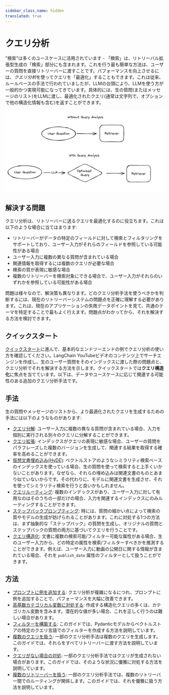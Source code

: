 ```yaml
---
sidebar_class_name: hidden
translated: true
---
```


# クエリ分析

"検索"は多くのユースケースに活用されています - 「検索」は、リトリーバル拡張型生成の「検索」部分にも含まれます。これを行う最も簡単な方法は、ユーザーの質問を直接リトリーバーに渡すことです。パフォーマンスを向上させるには、*クエリ分析*を使ってクエリを「最適化」することもできます。これは従来、ルールベースの手法で行われていましたが、LLMの台頭により、LLMを使う方が一般的かつ実現可能になってきています。具体的には、生の質問(またはメッセージのリスト)をLLMに渡し、最適化されたクエリ(通常は文字列で、オプションで他の構造化情報も含む)を返すことができます。

![クエリ分析](../../../../../../static/img/query_analysis.png)

## 解決する問題

クエリ分析は、リトリーバーに送るクエリを最適化するのに役立ちます。これは以下のような場合に当てはまります:

* リトリーバーがデータの特定のフィールドに対して検索とフィルタリングをサポートしており、ユーザー入力がそれらのフィールドを参照している可能性がある場合
* ユーザー入力に複数の異なる質問が含まれている場合
* 関連情報を取得するには複数のクエリが必要な場合
* 検索の質が表現に敏感な場合
* 複数のリトリーバーを検索対象にできる場合で、ユーザー入力がそれらのいずれかを参照している可能性がある場合

問題は様々なので、解決策も異なります。どのクエリ分析手法を使うべきかを判断するには、現在のリトリーバーシステムの問題点を正確に理解する必要があります。これは、現在のアプリケーションの失敗データポイントを見て、共通のテーマを特定することで最もよく行えます。問題点がわかってから、それを解決する方法を検討できます。

## クイックスタート

[クイックスタート](/docs/use_cases/query_analysis/quickstart)に進んで、基本的なエンドツーエンドの例でクエリ分析の使い方を確認してください。LangChain YouTubeビデオのコンテンツ上でサーチエンジンを作成し、生のユーザー質問をそのインデックスに渡した際の問題点と、クエリ分析でそれを解決する方法を示します。クイックスタートでは**クエリ構造化**に焦点を当てています。以下は、データやユースケースに応じて関連する可能性のある追加のクエリ分析手法です。

## 手法

生の質問やメッセージのリストから、より最適化されたクエリを生成するための手法には以下のようなものがあります:

* [クエリ分解](/docs/use_cases/query_analysis/techniques/decomposition): ユーザー入力に複数の異なる質問が含まれている場合、入力を個別に実行される別々のクエリに分解することができます。
* [クエリ拡張](/docs/use_cases/query_analysis/techniques/expansion): インデックスがクエリの表現に敏感な場合、ユーザーの質問をパラフレーズした複数のバージョンを生成して、関連する結果を取得する確率を高めることができます。
* [仮想文書埋め込み(HyDE)](/docs/use_cases/query_analysis/techniques/hyde): ベクトルストアのようなシミラリティ検索ベースのインデックスを使っている場合、生の質問を使って検索すると上手くいかないことがあります。なぜなら、それらの埋め込みは関連文書のものとあまり似ていないからです。その代わりに、モデルに関連文書を生成させ、それを使ってシミラリティ検索を行うと良いかもしれません。
* [クエリルーティング](/docs/use_cases/query_analysis/techniques/routing): 複数のインデックスがあり、ユーザー入力に対して有用なのはそのうちの一部だけの場合、入力を関連するインデックスにのみルーティングすることができます。
* [ステップバックプロンプティング](/docs/use_cases/query_analysis/techniques/step_back): 時には、質問の細かい点によって検索の質やモデルの生成が妨げられることがあります。これに対処する1つの方法は、まず抽象的な「ステップバック」の質問を生成し、オリジナルの質問とステップバックの質問の両方に基づいてクエリを行うことです。
* [クエリ構造化](/docs/use_cases/query_analysis/techniques/structuring): 文書に複数の検索可能/フィルター可能な属性がある場合、生のユーザー入力から、どの特定の属性を検索/フィルターすべきかを推測することができます。例えば、ユーザー入力に動画の公開日に関する情報が含まれている場合、それを `publish_date` 属性のフィルターとして扱うことができます。

## 方法

* [プロンプトに例を追加する](/docs/use_cases/query_analysis/how_to/few_shot): クエリ分析が複雑になるにつれ、プロンプトに例を追加することで、パフォーマンスを大幅に改善できます。
* [高基数カテゴリカル変数に対処する](/docs/use_cases/query_analysis/how_to/high_cardinality): 作成する構造化クエリの多くは、カテゴリカル変数を含みます。潜在的な値が多い場合、これを正しく行うのは難しい場合があります。
* [フィルターを構築する](/docs/use_cases/query_analysis/how_to/constructing-filters): このガイドでは、Pydanticモデルからベクトルストアの特定のクエリ言語でのフィルターを作成する方法を説明しています。
* [複数のクエリを扱う](/docs/use_cases/query_analysis/how_to/multiple_queries): 一部のクエリ分析手法は複数のクエリを生成します。このガイドでは、それらをすべてリトリーバーに渡す方法を説明しています。
* [クエリがない場合の対処](/docs/use_cases/query_analysis/how_to/no_queries): 一部のクエリ分析手法ではクエリが生成されない場合があります。このガイドでは、そのような状況に優雅に対処する方法を説明しています。
* [複数のリトリーバーを扱う](/docs/use_cases/query_analysis/how_to/multiple_retrievers): 一部のクエリ分析手法では、複数のリトリーバー間でのルーティングが関係します。このガイドでは、それを優雅に扱う方法を説明しています。
